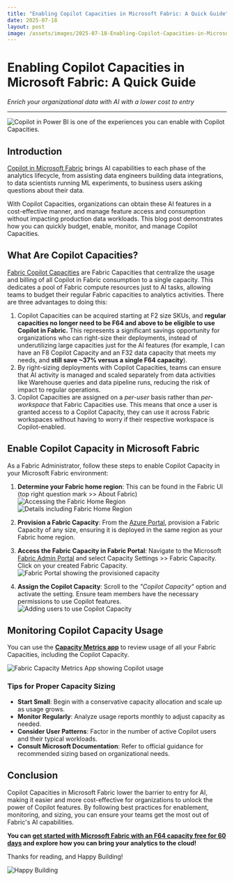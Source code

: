 ```yaml
---
title: "Enabling Copilot Capacities in Microsoft Fabric: A Quick Guide"
date: 2025-07-18
layout: post
image: /assets/images/2025-07-18-Enabling-Copilot-Capacities-in-Microsoft-Fabric/copilot-in-powerbi.png
---
```


# Enabling Copilot Capacities in Microsoft Fabric: A Quick Guide

*Enrich your organizational data with AI with a lower cost to entry*

---

![Copilot in Power BI is one of the experiences you can enable with Copilot Capacities.](/assets/images/2025-07-18-Enabling-Copilot-Capacities-in-Microsoft-Fabric/copilot-in-powerbi.png)

## Introduction

[Copilot in Microsoft Fabric](https://learn.microsoft.com/en-us/fabric/fundamentals/copilot-fabric-overview) brings AI capabilities to each phase of the analytics lifecycle, from assisting data engineers building data integrations, to data scientists running ML experiments, to business users asking questions about their data. 

With Copilot Capacities, organizations can obtain these AI features in a cost-effective manner, and manage feature access and consumption without impacting production data workloads. This blog post demonstrates how you can quickly budget, enable, monitor, and manage Copilot Capacities. 

## What Are Copilot Capacities?

[Fabric Copilot Capacities](https://learn.microsoft.com/en-us/fabric/enterprise/fabric-copilot-capacity) are Fabric Capacities that centralize the usage and billing of all Copilot in Fabric consumption to a single capacity. This dedicates a pool of Fabric compute resources just to AI tasks, allowing teams to budget their regular Fabric capacities to analytics activities. There are three advantages to doing this:

1. Copilot Capacities can be acquired starting at F2 size SKUs, and **regular capacities no longer need to be F64 and above to be eligible to use Copilot in Fabric.** This represents a significant savings opportunity for organizations who can right-size their deployments, instead of underutilizing large capacities just for the AI features (for example, I can have an F8 Copilot Capacity and an F32 data capacity that meets my needs, and **still save ~37% versus a single F64 capacity**).
2. By right-sizing deployments with Copilot Capacities, teams can ensure that AI activity is managed and scaled separately from data activities like Warehouse queries and data pipeline runs, reducing the risk of impact to regular operations.
3. Copilot Capacities are assigned on a *per-user* basis rather than *per-workspace* that Fabric Capacities use. This means that once a user is granted access to a Copilot Capacity, they can use it across Fabric workspaces without having to worry if their respective workspace is Copilot-enabled.


## Enable Copilot Capacity in Microsoft Fabric

As a Fabric Administrator, follow these steps to enable Copilot Capacity in your Microsoft Fabric environment:

1. **Determine your Fabric home region**: This can be found in the Fabric UI (top right question mark >> About Fabric)
![Accessing the Fabric Home Region](/assets/images/2025-07-18-Enabling-Copilot-Capacities-in-Microsoft-Fabric/access-fabric-home-region.png)
![Details including Fabric Home Region](/assets/images/2025-07-18-Enabling-Copilot-Capacities-in-Microsoft-Fabric/fabric-home-region.png)

2. **Provision a Fabric Capacity**: From the [Azure Portal](https://portal.azure.com/#view/Microsoft_Azure_Analytics/CreateCapacityBlade), provision a Fabric Capacity of any size, ensuring it is deployed in the same region as your Fabric home region.

3. **Access the Fabric Capacity in Fabric Portal**: Navigate to the Microsoft [Fabric Admin Portal](https://app.fabric.microsoft.com/admin-portal/tenantSettings?experience=fabric-developer) and select Capacity Settings >> Fabric Capacity. Click on your created Fabric Capacity.
![Fabric Portal showing the provisioned capacity](/assets/images/2025-07-18-Enabling-Copilot-Capacities-in-Microsoft-Fabric/fabric-portal.png)

4. **Assign the Copilot Capacity**: Scroll to the *"Copilot Capacity"* option and activate the setting. Ensure team members have the necessary permissions to use Copilot features.
![Adding users to use Copilot Capacity](/assets/images/2025-07-18-Enabling-Copilot-Capacities-in-Microsoft-Fabric/fabric-copilot-capacity.png)

## Monitoring Copilot Capacity Usage

You can use the [**Capacity Metrics app**](https://learn.microsoft.com/en-us/fabric/enterprise/metrics-app-install?tabs=1st) to review usage of all your Fabric Capacities, including the Copilot Capacity.

![Fabric Capacity Metrics App showing Copilot usage](/assets/images/2025-07-18-Enabling-Copilot-Capacities-in-Microsoft-Fabric/fabric-capacity-metrics-app.png)

### Tips for Proper Capacity Sizing

- **Start Small**: Begin with a conservative capacity allocation and scale up as usage grows.
- **Monitor Regularly**: Analyze usage reports monthly to adjust capacity as needed.
- **Consider User Patterns**: Factor in the number of active Copilot users and their typical workloads.
- **Consult Microsoft Documentation**: Refer to official guidance for recommended sizing based on organizational needs.

## Conclusion

Copilot Capacities in Microsoft Fabric lower the barrier to entry for AI, making it easier and more cost-effective for organizations to unlock the power of Copilot features. By following best practices for enablement, monitoring, and sizing, you can ensure your teams get the most out of Fabric's AI capabilities. 

**You can [get started with Microsoft Fabric with an F64 capacity free for 60 days](https://aka.ms/tryfabric) and explore how you can bring your analytics to the cloud!**

Thanks for reading, and Happy Building!

![Happy Building](/assets/images/happy-building.png)
